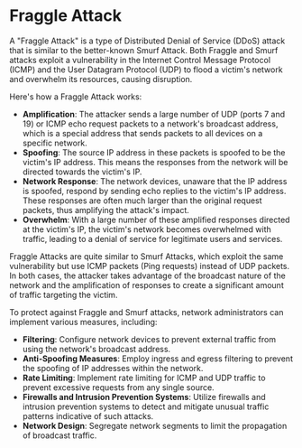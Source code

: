 # Fraggle Attack
A "Fraggle Attack" is a type of Distributed Denial of Service (DDoS) attack that is similar to the better-known Smurf Attack. Both Fraggle and Smurf attacks exploit a vulnerability in the Internet Control Message Protocol (ICMP) and the User Datagram Protocol (UDP) to flood a victim's network and overwhelm its resources, causing disruption.

Here's how a Fraggle Attack works:

- **Amplification**: The attacker sends a large number of UDP (ports 7 and 19) or ICMP echo request packets to a network's broadcast address, which is a special address that sends packets to all devices on a specific network.
- **Spoofing**: The source IP address in these packets is spoofed to be the victim's IP address. This means the responses from the network will be directed towards the victim's IP.
- **Network Response**: The network devices, unaware that the IP address is spoofed, respond by sending echo replies to the victim's IP address. These responses are often much larger than the original request packets, thus amplifying the attack's impact.
- **Overwhelm**: With a large number of these amplified responses directed at the victim's IP, the victim's network becomes overwhelmed with traffic, leading to a denial of service for legitimate users and services.

Fraggle Attacks are quite similar to Smurf Attacks, which exploit the same vulnerability but use ICMP packets (Ping requests) instead of UDP packets. In both cases, the attacker takes advantage of the broadcast nature of the network and the amplification of responses to create a significant amount of traffic targeting the victim.

To protect against Fraggle and Smurf attacks, network administrators can implement various measures, including:

- **Filtering**: Configure network devices to prevent external traffic from using the network's broadcast address.
- **Anti-Spoofing Measures**: Employ ingress and egress filtering to prevent the spoofing of IP addresses within the network.
- **Rate Limiting**: Implement rate limiting for ICMP and UDP traffic to prevent excessive requests from any single source.
- **Firewalls and Intrusion Prevention Systems**: Utilize firewalls and intrusion prevention systems to detect and mitigate unusual traffic patterns indicative of such attacks.
- **Network Design**: Segregate network segments to limit the propagation of broadcast traffic.

